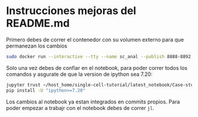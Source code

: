 # Instrucciones mejoras del README.md

Primero debes de correr el contenedor con su volumen externo para que permanezan los cambios

```bash
sudo docker run --interactive --tty --name sc_anal --publish 8888-8892:8888-8892 --volume $HOME/2021-SC-HCA-LATAM/CONTAINER:/root/host_home --workdir /root/host_home/ leanderd/single-cell-analysis:211119 /bin/bash
```

Solo una vez debes de confiar en el notebook,
para poder correr todos los comandos y asgurate de que la version de ipython sea 7.20:

```bash
jupyter trust ~/host_home/single-cell-tutorial/latest_notebook/Case-study_Mouse-intestinal-epithelium_2101.ipynb
pip install -U "ipython>=7.20"
```

Los cambios al notebook ya estan integrados en commits propios. Para poder empezar a trabajr con el notebook
debes de correr `jl`.
